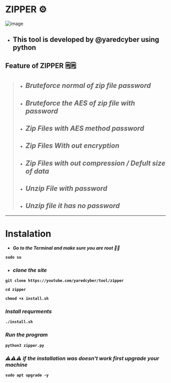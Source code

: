 # ZIPPER ⚙
![image](https://github.com/Yaredcyber/tools/assets/147349965/b1ebd5ab-6710-493b-8577-ab45dbc55250)

- ## <b>This tool is developed by @yaredcyber using python<b>
## Feature of ZIPPER 🗒🗒
>- ## *Bruteforce  normal of zip file password*
>- ## *Bruteforce the AES of zip file with password*
> - ## *Zip Files with  AES method password*
> - ## *Zip Files With out encryption*
> - ## *Zip Files with out compression / Defult size of data*
> - ## *Unzip File with password*
> - ## *Unzip file it has no password*
<hr>

# Instalation
- *Go to the Terminal and make sure you are root 👑👑*
```
sudo su
```
- ### *clone the site*
```
git clone https://youtube.com/yaredcyber/tool/zipper
```
```
cd zipper
```
```
chmod +x install.sh
```
### *Install requrments*
```
./install.sh
```
### *Run the program*
```
python3 zipper.py
```
### *⚠⚠⚠ if the installation was doesn't work first upgrade your machine*
```
sudo apt upgrade -y
```
